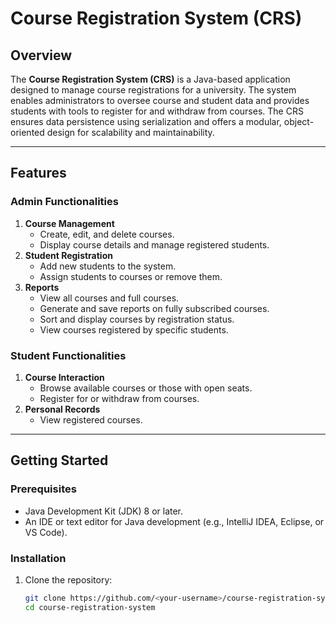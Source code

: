 # Course Registration System (CRS)  

## Overview  
The **Course Registration System (CRS)** is a Java-based application designed to manage course registrations for a university. The system enables administrators to oversee course and student data and provides students with tools to register for and withdraw from courses. The CRS ensures data persistence using serialization and offers a modular, object-oriented design for scalability and maintainability.  

---

## Features  

### **Admin Functionalities**  
1. **Course Management**  
   - Create, edit, and delete courses.  
   - Display course details and manage registered students.  
2. **Student Registration**  
   - Add new students to the system.  
   - Assign students to courses or remove them.  
3. **Reports**  
   - View all courses and full courses.  
   - Generate and save reports on fully subscribed courses.  
   - Sort and display courses by registration status.  
   - View courses registered by specific students.  

### **Student Functionalities**  
1. **Course Interaction**  
   - Browse available courses or those with open seats.  
   - Register for or withdraw from courses.  
2. **Personal Records**  
   - View registered courses.  

---

## Getting Started  

### **Prerequisites**  
- Java Development Kit (JDK) 8 or later.  
- An IDE or text editor for Java development (e.g., IntelliJ IDEA, Eclipse, or VS Code).  

### **Installation**  
1. Clone the repository:  
   ```bash
   git clone https://github.com/<your-username>/course-registration-system.git
   cd course-registration-system
